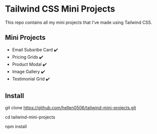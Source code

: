 # Tailwind CSS Mini Projects

This repo contains all my mini projects that I've made using Tailwind CSS.

## Mini Projects

- Email Subsribe Card ✔️
- Pricing Grids ✔️
- Product Modal ✔️
- Image Gallery ✔️
- Testimonial Grid ✔️

## Install
git clone https://github.com/hellen0506/tailwind-mini-projects.git

cd tailwind-mini-projects

npm install
